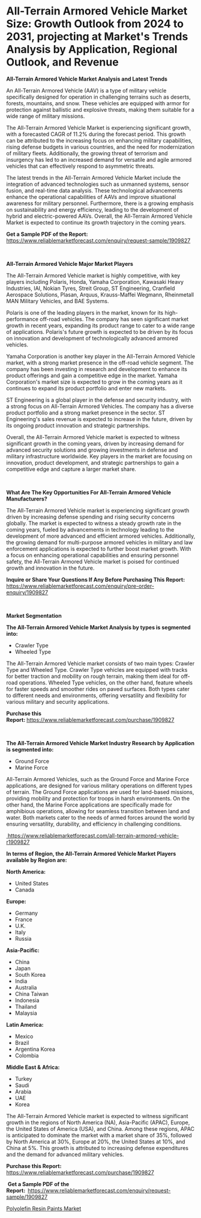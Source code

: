 <p><h1>All-Terrain Armored Vehicle Market Size: Growth Outlook from 2024 to 2031, projecting at Market's Trends Analysis by Application, Regional Outlook, and Revenue</h1></p><p><strong>All-Terrain Armored Vehicle Market Analysis and Latest Trends</strong></p>
<p><p>An All-Terrain Armored Vehicle (AAV) is a type of military vehicle specifically designed for operation in challenging terrains such as deserts, forests, mountains, and snow. These vehicles are equipped with armor for protection against ballistic and explosive threats, making them suitable for a wide range of military missions.</p><p>The All-Terrain Armored Vehicle Market is experiencing significant growth, with a forecasted CAGR of 11.2% during the forecast period. This growth can be attributed to the increasing focus on enhancing military capabilities, rising defense budgets in various countries, and the need for modernization of military fleets. Additionally, the growing threat of terrorism and insurgency has led to an increased demand for versatile and agile armored vehicles that can effectively respond to asymmetric threats.</p><p>The latest trends in the All-Terrain Armored Vehicle Market include the integration of advanced technologies such as unmanned systems, sensor fusion, and real-time data analysis. These technological advancements enhance the operational capabilities of AAVs and improve situational awareness for military personnel. Furthermore, there is a growing emphasis on sustainability and energy efficiency, leading to the development of hybrid and electric-powered AAVs. Overall, the All-Terrain Armored Vehicle Market is expected to continue its growth trajectory in the coming years.</p></p>
<p><strong>Get a Sample PDF of the Report:&nbsp;</strong> <a href="https://www.reliablemarketforecast.com/enquiry/request-sample/1909827">https://www.reliablemarketforecast.com/enquiry/request-sample/1909827</a></p>
<p>&nbsp;</p>
<p><strong>All-Terrain Armored Vehicle Major Market Players</strong></p>
<p><p>The All-Terrain Armored Vehicle market is highly competitive, with key players including Polaris, Honda, Yamaha Corporation, Kawasaki Heavy Industries, IAI, Nokian Tyres, Streit Group, ST Engineering, Cranfield Aerospace Solutions, Plasan, Arquus, Krauss-Maffei Wegmann, Rheinmetall MAN Military Vehicles, and BAE Systems.</p><p>Polaris is one of the leading players in the market, known for its high-performance off-road vehicles. The company has seen significant market growth in recent years, expanding its product range to cater to a wide range of applications. Polaris's future growth is expected to be driven by its focus on innovation and development of technologically advanced armored vehicles.</p><p>Yamaha Corporation is another key player in the All-Terrain Armored Vehicle market, with a strong market presence in the off-road vehicle segment. The company has been investing in research and development to enhance its product offerings and gain a competitive edge in the market. Yamaha Corporation's market size is expected to grow in the coming years as it continues to expand its product portfolio and enter new markets.</p><p>ST Engineering is a global player in the defense and security industry, with a strong focus on All-Terrain Armored Vehicles. The company has a diverse product portfolio and a strong market presence in the sector. ST Engineering's sales revenue is expected to increase in the future, driven by its ongoing product innovation and strategic partnerships.</p><p>Overall, the All-Terrain Armored Vehicle market is expected to witness significant growth in the coming years, driven by increasing demand for advanced security solutions and growing investments in defense and military infrastructure worldwide. Key players in the market are focusing on innovation, product development, and strategic partnerships to gain a competitive edge and capture a larger market share.</p></p>
<p>&nbsp;</p>
<p><strong>What Are The Key Opportunities For All-Terrain Armored Vehicle Manufacturers?</strong></p>
<p><p>The All-Terrain Armored Vehicle market is experiencing significant growth driven by increasing defense spending and rising security concerns globally. The market is expected to witness a steady growth rate in the coming years, fueled by advancements in technology leading to the development of more advanced and efficient armored vehicles. Additionally, the growing demand for multi-purpose armored vehicles in military and law enforcement applications is expected to further boost market growth. With a focus on enhancing operational capabilities and ensuring personnel safety, the All-Terrain Armored Vehicle market is poised for continued growth and innovation in the future.</p></p>
<p><strong>Inquire or Share Your Questions If Any Before Purchasing This Report:</strong> <a href="https://www.reliablemarketforecast.com/enquiry/pre-order-enquiry/1909827">https://www.reliablemarketforecast.com/enquiry/pre-order-enquiry/1909827</a></p>
<p>&nbsp;</p>
<p><strong>Market Segmentation</strong></p>
<p><strong>The All-Terrain Armored Vehicle Market Analysis by types is segmented into:</strong></p>
<p><ul><li>Crawler Type</li><li>Wheeled Type</li></ul></p>
<p><p>The All-Terrain Armored Vehicle market consists of two main types: Crawler Type and Wheeled Type. Crawler Type vehicles are equipped with tracks for better traction and mobility on rough terrain, making them ideal for off-road operations. Wheeled Type vehicles, on the other hand, feature wheels for faster speeds and smoother rides on paved surfaces. Both types cater to different needs and environments, offering versatility and flexibility for various military and security applications.</p></p>
<p><strong>Purchase this Report:&nbsp;</strong><a href="https://www.reliablemarketforecast.com/purchase/1909827">https://www.reliablemarketforecast.com/purchase/1909827</a></p>
<p>&nbsp;</p>
<p><strong>The All-Terrain Armored Vehicle Market Industry Research by Application is segmented into:</strong></p>
<p><ul><li>Ground Force</li><li>Marine Force</li></ul></p>
<p><p>All-Terrain Armored Vehicles, such as the Ground Force and Marine Force applications, are designed for various military operations on different types of terrain. The Ground Force applications are used for land-based missions, providing mobility and protection for troops in harsh environments. On the other hand, the Marine Force applications are specifically made for amphibious operations, allowing for seamless transition between land and water. Both markets cater to the needs of armed forces around the world by ensuring versatility, durability, and efficiency in challenging conditions.</p></p>
<p><a href="https://www.reliablemarketforecast.com/all-terrain-armored-vehicle-r1909827">&nbsp;https://www.reliablemarketforecast.com/all-terrain-armored-vehicle-r1909827</a></p>
<p><strong>In terms of Region, the All-Terrain Armored Vehicle Market Players available by Region are:</strong></p>
<p>
    <p> <strong> North America: </strong>
        <ul>
            <li>United States</li>
            <li>Canada</li>
        </ul>
        </p> 
    <p> <strong> Europe: </strong>
        <ul>
            <li>Germany</li>
            <li>France</li>
            <li>U.K.</li>
            <li>Italy</li>
            <li>Russia</li>
        </ul>
        </p> 
    <p> <strong> Asia-Pacific: </strong>
        <ul>
            <li>China</li>
            <li>Japan</li>
            <li>South Korea</li>
            <li>India</li>
            <li>Australia</li>
            <li>China Taiwan</li>
            <li>Indonesia</li>
            <li>Thailand</li>
            <li>Malaysia</li>
        </ul>
        </p> 
    <p> <strong> Latin America: </strong>
        <ul>
            <li>Mexico</li>
            <li>Brazil</li>
            <li>Argentina Korea</li>
            <li>Colombia</li>
        </ul>
        </p> 
    <p> <strong> Middle East & Africa: </strong>
        <ul>
            <li>Turkey</li>
            <li>Saudi</li>
            <li>Arabia</li>
            <li>UAE</li>
            <li>Korea</li>
        </ul>
    </p>
    </p>
<p><p>The All-Terrain Armored Vehicle market is expected to witness significant growth in the regions of North America (NA), Asia-Pacific (APAC), Europe, the United States of America (USA), and China. Among these regions, APAC is anticipated to dominate the market with a market share of 35%, followed by North America at 30%, Europe at 20%, the United States at 10%, and China at 5%. This growth is attributed to increasing defense expenditures and the demand for advanced military vehicles.</p></p>
<p><strong>Purchase this Report: </strong><a href="https://www.reliablemarketforecast.com/purchase/1909827">https://www.reliablemarketforecast.com/purchase/1909827</a></p>
<p>&nbsp;<strong>Get a Sample PDF of the Report:&nbsp;&nbsp;</strong><a href="https://www.reliablemarketforecast.com/enquiry/request-sample/1909827">https://www.reliablemarketforecast.com/enquiry/request-sample/1909827</a></p>
<p><strong></strong></p>
<p><p><a href="https://github.com/caylechardson65746/Market-Research-Report-List-1/blob/main/polyolefin-resin-paints-market.md">Polyolefin Resin Paints Market</a></p></p>
